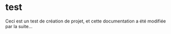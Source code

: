# test
Ceci est un test de création de projet, et cette documentation a été modifiée par la suite...
